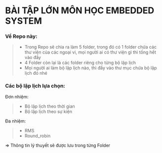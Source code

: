 # BÀI TẬP LỚN MÔN HỌC EMBEDDED SYSTEM

### Về Repo này:

> - Trong Repo sẽ chia ra làm 5 folder, trong đó có 1 folder chứa các thư viện của các ngoại vi, mọi người ai có thư viện gì thì tống hết vào đấy
> - 4 Folder còn lại là các folder riêng cho từng bộ lập lịch
> - Mọi người ai làm bộ lập lịch nào, thì đẩy vào thư mục chứa bộ lập lịch đó nhé

### Các bộ lập lịch lựa chọn:

Đơn nhiệm:

> - Bộ lập lịch theo thời gian
> - Bộ lập lịch theo sự kiện

Đa nhiệm:

> - RMS
> - Round_robin

=> Thông tin lý thuyết sẽ được lưu trong từng Folder
